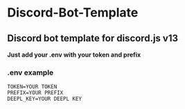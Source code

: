 # Discord-Bot-Template

## Discord bot template for discord.js v13

__Just add your .env with your token and prefix__

### .env example
```
TOKEN=YOUR TOKEN
PREFIX=YOUR PREFIX
DEEPL_KEY=YOUR DEEPL KEY
```
